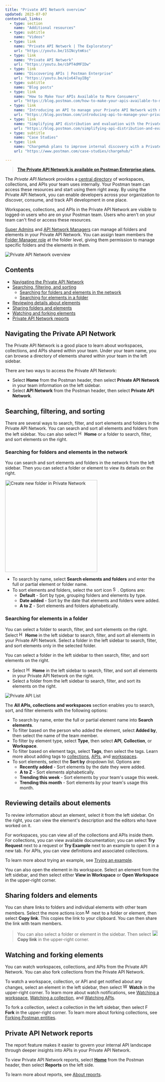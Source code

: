 ```yaml
---
title: "Private API Network overview"
updated: 2023-07-07
contextual_links:
  - type: section
    name: "Additional resources"
  - type: subtitle
    name: "Videos"
  - type: link
    name: "Private API Network | The Exploratory"
    url: "https://youtu.be/1SINcytmKsc"
  - type: link
    name: "Private API Network"
    url: "https://youtu.be/cbPT4dMFIDw"
  - type: link
    name: "Discovering APIs | Postman Enterprise"
    url: "https://youtu.be/e1v647ayIBg"
  - type: subtitle
    name: "Blog posts"
  - type: link
    name: "How to Make Your APIs Available to More Consumers"
    url: "https://blog.postman.com/how-to-make-your-apis-available-to-more-consumers/"
  - type: link
    name: "Introducing an API to manage your Private API Network with more automation"
    url: "https://blog.postman.com/introducing-api-to-manage-your-private-api-network-with-automation/"
  - type: link
    name: "Simplifying API distribution and evaluation with the Private API Network"
    url: "https://blog.postman.com/simplifying-api-distribution-and-evaluation-with-the-private-api-network/"
  - type: subtitle
    name: "Case Studies"
  - type: link
    name: "ChargeHub plans to improve internal discovery with a Private API Network"
    url: "https://www.postman.com/case-studies/chargehub/"

---
```


> **[The Private API Network is available on Postman Enterprise plans.](https://www.postman.com/pricing)**

The _Private API Network_ provides a [central directory](https://www.postman.com/api-platform/api-catalog/) of workspaces, collections, and APIs your team uses internally. Your Postman team can access these resources and start using them right away. By using the Private API Network, you can enable developers across your organization to discover, consume, and track API development in one place.

Workspaces, collections, and APIs in the Private API Network are visible to logged-in users who are on your Postman team. Users who aren't on your team can't find or access these resources.

[Super Admins](/docs/collaborating-in-postman/roles-and-permissions/#team-roles) and [API Network Managers](/docs/collaborating-in-postman/roles-and-permissions/#network-roles) can manage all folders and elements in your Private API Network. You can assign team members the [Folder Manager role](/docs/collaborating-in-postman/roles-and-permissions/#network-roles) at the folder level, giving them permission to manage specific folders and the elements in them.

<img alt="Private API Network overview" src="https://assets.postman.com/postman-docs/v10/private-api-network-overview-v10-3.jpg"/>

## Contents

* [Navigating the Private API Network](#navigating-the-private-api-network)
* [Searching, filtering, and sorting](#searching-filtering-and-sorting)
    * [Searching for folders and elements in the network](#searching-for-folders-and-elements-in-the-network)
    * [Searching for elements in a folder](#searching-for-elements-in-a-folder)
* [Reviewing details about elements](#reviewing-details-about-elements)
* [Sharing folders and elements](#sharing-folders-and-elements)
* [Watching and forking elements](#watching-and-forking-elements)
* [Private API Network reports](#private-api-network-reports)

## Navigating the Private API Network

The Private API Network is a good place to learn about workspaces, collections, and APIs shared within your team. Under your team name, you can browse a directory of elements shared within your team in the left sidebar.

There are two ways to access the Private API Network:

* Select **Home** from the Postman header, then select **Private API Network** in your team information on the left sidebar.
* Select **API Network** from the Postman header, then select **Private API Network**.

## Searching, filtering, and sorting

There are several ways to search, filter, and sort elements and folders in the Private API Network. You can search and sort all elements and folders from the left sidebar. You can also select <img alt="Home icon" src="https://assets.postman.com/postman-docs/v10/icon-home-v10.jpg#icon" width="16px"> **Home** or a folder to search, filter, and sort elements on the right.

### Searching for folders and elements in the network

You can search and sort elements and folders in the network from the left sidebar. Then you can select a folder or element to view its details on the right.

<img alt="Create new folder in Private Network" src="https://assets.postman.com/postman-docs/v10/private-api-network-organize-folders-v10-2.jpg" width="300px"/>

* To search by name, select **Search elements and folders** and enter the full or partial element or folder name.
* To sort elements and folders, select the sort icon <img alt="Sort icon" src="https://assets.postman.com/postman-docs/icon-sort.jpg#icon" width="16px">. Options are:
    * **Default** - Sort by type, grouping folders and elements by type.
    * **Date added** - Sort by the date that elements and folders were added.
    * **A to Z** - Sort elements and folders alphabetically.

### Searching for elements in a folder

You can select a folder to search, filter, and sort elements on the right. Select <img alt="Home icon" src="https://assets.postman.com/postman-docs/v10/icon-home-v10.jpg#icon" width="16px"> **Home** in the left sidebar to search, filter, and sort all elements in your Private API Network. Select a folder in the left sidebar to search, filter, and sort elements only in the selected folder.

You can select a folder in the left sidebar to then search, filter, and sort elements on the right.

* Select <img alt="Home icon" src="https://assets.postman.com/postman-docs/v10/icon-home-v10.jpg#icon" width="16px"> **Home** in the left sidebar to search, filter, and sort all elements in your Private API Network on the right.
* Select a folder from the left sidebar to search, filter, and sort its elements on the right.

<img alt="Private API List" src="https://assets.postman.com/postman-docs/v10/private-api-network-list-v10-2.jpg"/>

The **All APIs, collections and workspaces** section enables you to search, sort, and filter elements with the following options:

* To search by name, enter the full or partial element name into **Search elements**.
* To filter based on the person who added the element, select **Added by**, then select the name of the team member.
* To filter by element type, select **Type**, then select **API**, **Collection**, or **Workspace**.
* To filter based on element tags, select **Tags**, then select the tags. Learn more about adding tags to [collections](/docs/collections/using-collections/#tagging-a-collection), [APIs](/docs/designing-and-developing-your-api/managing-apis/#tagging-apis), and [workspaces](/docs/collaborating-in-postman/using-workspaces/managing-workspaces/#tagging-a-workspace).
* To sort elements, select the **Sort by** dropdown list. Options are:
    * **Recently added** - Sort elements by the date they were added.
    * **A to Z** - Sort elements alphabetically.
    * **Trending this week** - Sort elements by your team's usage this week.
    * **Trending this month** - Sort elements by your team's usage this month.

## Reviewing details about elements

To review information about an element, select it from the left sidebar. On the right, you can view the element's description and the editors who have worked on it.

For workspaces, you can view all of the collections and APIs inside them. For collections, you can view available documentation; you can select **Try Request** next to a request or **Try Example** next to an example to open it in a new tab. For APIs, you can view definitions and associated collections.

To learn more about trying an example, see [Trying an example](/docs/sending-requests/examples/#trying-an-example).

You can also open the element in its workspace. Select an element from the left sidebar, and then select either **View in Workspace** or **Open Workspace** in the upper-right corner.

## Sharing folders and elements

You can share links to folders and individual elements with other team members. Select the more actions icon <img alt="More actions icon" src="https://assets.postman.com/postman-docs/icon-more-actions-v9.jpg#icon" width="16px"> next to a folder or element, then select **Copy link**. This copies the link to your clipboard. You can then share the link with team members.

> You can also select a folder or element in the sidebar. Then select <img alt="Link icon" src="https://assets.postman.com/postman-docs/icon-workspace-link-v9.jpg#icon" width="18px"> **Copy link** in the upper-right corner.

## Watching and forking elements

You can watch workspaces, collections, and APIs from the Private API Network. You can also fork collections from the Private API Network.

To watch a workspace, collection, or API and get notified about any changes, select an element in the left sidebar, then select <img alt="Watch icon" src="https://assets.postman.com/postman-docs/eye.jpg#icon" width="16px"> **Watch** in the upper-right corner. To learn more about watch notifications, see [Watching a workspace](/docs/collaborating-in-postman/using-workspaces/managing-workspaces/#watching-a-workspace), [Watching a collection](/docs/collections/using-collections/#watching-a-collection), and [Watching APIs](/docs/designing-and-developing-your-api/managing-apis/#watching-apis).

To fork a collection, select a collection in the left sidebar, then select <img alt="Fork icon" src="https://assets.postman.com/postman-docs/icon-fork.jpg#icon" width="14px"> **Fork** in the upper-right corner. To learn more about forking collections, see [Forking Postman entities](/docs/collaborating-in-postman/using-version-control/forking-entities/).

## Private API Network reports

The report feature makes it easier to govern your internal API landscape through deeper insights into APIs in your Private API Network.

To view Private API Network reports, select [**Home**](https://go.postman.co/) from the Postman header, then select **Reports** on the left side.

To learn more about reports, see [About reports](/docs/reports/reports-overview/).
